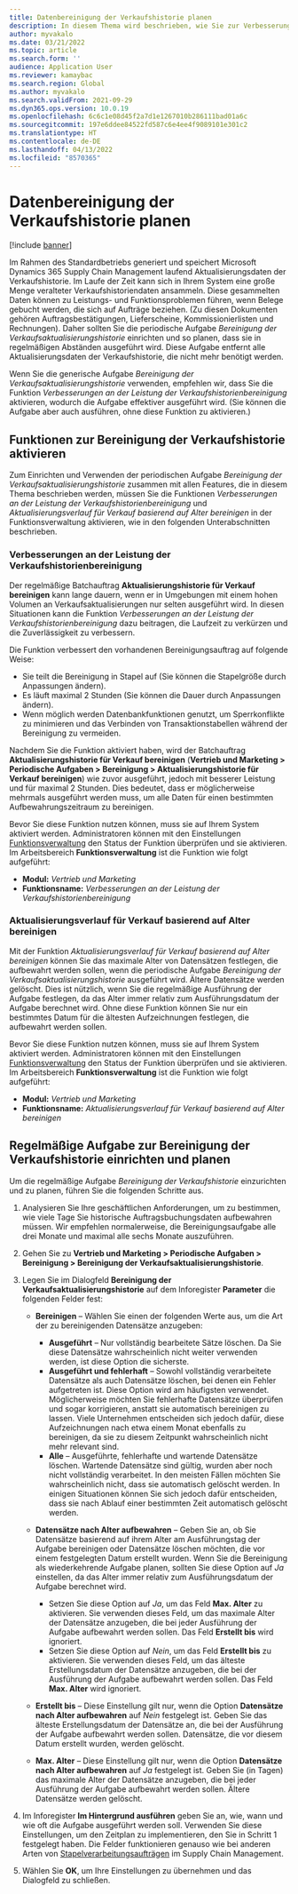 ```yaml
---
title: Datenbereinigung der Verkaufshistorie planen
description: In diesem Thema wird beschrieben, wie Sie zur Verbesserung der Systemleistung beitragen können, indem Sie die regelmäßige Bereinigung der Verkaufsaktualisierungshistorie so planen, dass sie in regelmäßigen Abständen ausgeführt wird.
author: myvakalo
ms.date: 03/21/2022
ms.topic: article
ms.search.form: ''
audience: Application User
ms.reviewer: kamaybac
ms.search.region: Global
ms.author: myvakalo
ms.search.validFrom: 2021-09-29
ms.dyn365.ops.version: 10.0.19
ms.openlocfilehash: 6c6c1e08d45f2a7d1e1267010b286111bad01a6c
ms.sourcegitcommit: 197e6ddee84522fd587c6e4ee4f9089101e301c2
ms.translationtype: HT
ms.contentlocale: de-DE
ms.lasthandoff: 04/13/2022
ms.locfileid: "8570365"
---
```

# <a name="schedule-sales-history-data-cleanup"></a>Datenbereinigung der Verkaufshistorie planen

[!include [banner](../includes/banner.md)]

Im Rahmen des Standardbetriebs generiert und speichert Microsoft Dynamics 365 Supply Chain Management laufend Aktualisierungsdaten der Verkaufshistorie. Im Laufe der Zeit kann sich in Ihrem System eine große Menge veralteter Verkaufshistoriendaten ansammeln. Diese gesammelten Daten können zu Leistungs- und Funktionsproblemen führen, wenn Belege gebucht werden, die sich auf Aufträge beziehen. (Zu diesen Dokumenten gehören Auftragsbestätigungen, Lieferscheine, Kommissionierlisten und Rechnungen). Daher sollten Sie die periodische Aufgabe *Bereinigung der Verkaufsaktualisierungshistorie* einrichten und so planen, dass sie in regelmäßigen Abständen ausgeführt wird. Diese Aufgabe entfernt alle Aktualisierungsdaten der Verkaufshistorie, die nicht mehr benötigt werden.

Wenn Sie die generische Aufgabe *Bereinigung der Verkaufsaktualisierungshistorie* verwenden, empfehlen wir, dass Sie die Funktion *Verbesserungen an der Leistung der Verkaufshistorienbereinigung* aktivieren, wodurch die Aufgabe effektiver ausgeführt wird. (Sie können die Aufgabe aber auch ausführen, ohne diese Funktion zu aktivieren.)

## <a name="turn-on-the-sales-history-cleanup-features"></a>Funktionen zur Bereinigung der Verkaufshistorie aktivieren

Zum Einrichten und Verwenden der periodischen Aufgabe *Bereinigung der Verkaufsaktualisierungshistorie* zusammen mit allen Features, die in diesem Thema beschrieben werden, müssen Sie die Funktionen *Verbesserungen an der Leistung der Verkaufshistorienbereinigung* und *Aktualisierungsverlauf für Verkauf basierend auf Alter bereinigen* in der Funktionsverwaltung aktivieren, wie in den folgenden Unterabschnitten beschrieben.

### <a name="sales-history-cleanup-performance-improvements"></a>Verbesserungen an der Leistung der Verkaufshistorienbereinigung

Der regelmäßige Batchauftrag **Aktualisierungshistorie für Verkauf bereinigen** kann lange dauern, wenn er in Umgebungen mit einem hohen Volumen an Verkaufsaktualisierungen nur selten ausgeführt wird. In diesen Situationen kann die Funktion *Verbesserungen an der Leistung der Verkaufshistorienbereinigung* dazu beitragen, die Laufzeit zu verkürzen und die Zuverlässigkeit zu verbessern.

Die Funktion verbessert den vorhandenen Bereinigungsauftrag auf folgende Weise:

- Sie teilt die Bereinigung in Stapel auf (Sie können die Stapelgröße durch Anpassungen ändern).
- Es läuft maximal 2 Stunden (Sie können die Dauer durch Anpassungen ändern).
- Wenn möglich werden Datenbankfunktionen genutzt, um Sperrkonflikte zu minimieren und das Verbinden von Transaktionstabellen während der Bereinigung zu vermeiden.

Nachdem Sie die Funktion aktiviert haben, wird der Batchauftrag **Aktualisierungshistorie für Verkauf bereinigen** (**Vertrieb und Marketing \> Periodische Aufgaben \> Bereinigung \> Aktualisierungshistorie für Verkauf bereinigen**) wie zuvor ausgeführt, jedoch mit besserer Leistung und für maximal 2 Stunden. Dies bedeutet, dass er möglicherweise mehrmals ausgeführt werden muss, um alle Daten für einen bestimmten Aufbewahrungszeitraum zu bereinigen.

Bevor Sie diese Funktion nutzen können, muss sie auf Ihrem System aktiviert werden. Administratoren können mit den Einstellungen [Funktionsverwaltung](../../fin-ops-core/fin-ops/get-started/feature-management/feature-management-overview.md) den Status der Funktion überprüfen und sie aktivieren. Im Arbeitsbereich **Funktionsverwaltung** ist die Funktion wie folgt aufgeführt:

- **Modul:** *Vertrieb und Marketing*
- **Funktionsname:** *Verbesserungen an der Leistung der Verkaufshistorienbereinigung*

### <a name="clean-up-sales-update-history-based-on-age"></a>Aktualisierungsverlauf für Verkauf basierend auf Alter bereinigen

Mit der Funktion *Aktualisierungsverlauf für Verkauf basierend auf Alter bereinigen* können Sie das maximale Alter von Datensätzen festlegen, die aufbewahrt werden sollen, wenn die periodische Aufgabe *Bereinigung der Verkaufsaktualisierungshistorie* ausgeführt wird. Ältere Datensätze werden gelöscht. Dies ist nützlich, wenn Sie die regelmäßige Ausführung der Aufgabe festlegen, da das Alter immer relativ zum Ausführungsdatum der Aufgabe berechnet wird. Ohne diese Funktion können Sie nur ein bestimmtes Datum für die ältesten Aufzeichnungen festlegen, die aufbewahrt werden sollen.

Bevor Sie diese Funktion nutzen können, muss sie auf Ihrem System aktiviert werden. Administratoren können mit den Einstellungen [Funktionsverwaltung](../../fin-ops-core/fin-ops/get-started/feature-management/feature-management-overview.md) den Status der Funktion überprüfen und sie aktivieren. Im Arbeitsbereich **Funktionsverwaltung** ist die Funktion wie folgt aufgeführt:

- **Modul:** *Vertrieb und Marketing*
- **Funktionsname:** *Aktualisierungsverlauf für Verkauf basierend auf Alter bereinigen*

## <a name="set-up-and-schedule-the-sales-history-cleanup-periodic-task"></a>Regelmäßige Aufgabe zur Bereinigung der Verkaufshistorie einrichten und planen

Um die regelmäßige Aufgabe *Bereinigung der Verkaufshistorie* einzurichten und zu planen, führen Sie die folgenden Schritte aus.

1. Analysieren Sie Ihre geschäftlichen Anforderungen, um zu bestimmen, wie viele Tage Sie historische Auftragsbuchungsdaten aufbewahren müssen. Wir empfehlen normalerweise, die Bereinigungsaufgabe alle drei Monate und maximal alle sechs Monate auszuführen.
1. Gehen Sie zu **Vertrieb und Marketing \> Periodische Aufgaben \> Bereinigung \> Bereinigung der Verkaufsaktualisierungshistorie**.
1. Legen Sie im Dialogfeld **Bereinigung der Verkaufsaktualisierungshistorie** auf dem Inforegister **Parameter** die folgenden Felder fest:

    - **Bereinigen** – Wählen Sie einen der folgenden Werte aus, um die Art der zu bereinigenden Datensätze anzugeben:

        - **Ausgeführt** – Nur vollständig bearbeitete Sätze löschen. Da Sie diese Datensätze wahrscheinlich nicht weiter verwenden werden, ist diese Option die sicherste.
        - **Ausgeführt und fehlerhaft** – Sowohl vollständig verarbeitete Datensätze als auch Datensätze löschen, bei denen ein Fehler aufgetreten ist. Diese Option wird am häufigsten verwendet. Möglicherweise möchten Sie fehlerhafte Datensätze überprüfen und sogar korrigieren, anstatt sie automatisch bereinigen zu lassen. Viele Unternehmen entscheiden sich jedoch dafür, diese Aufzeichnungen nach etwa einem Monat ebenfalls zu bereinigen, da sie zu diesem Zeitpunkt wahrscheinlich nicht mehr relevant sind.
        - **Alle** – Ausgeführte, fehlerhafte und wartende Datensätze löschen. Wartende Datensätze sind gültig, wurden aber noch nicht vollständig verarbeitet. In den meisten Fällen möchten Sie wahrscheinlich nicht, dass sie automatisch gelöscht werden. In einigen Situationen können Sie sich jedoch dafür entscheiden, dass sie nach Ablauf einer bestimmten Zeit automatisch gelöscht werden.

    - **Datensätze nach Alter aufbewahren** – Geben Sie an, ob Sie Datensätze basierend auf ihrem Alter am Ausführungstag der Aufgabe bereinigen oder Datensätze löschen möchten, die vor einem festgelegten Datum erstellt wurden. Wenn Sie die Bereinigung als wiederkehrende Aufgabe planen, sollten Sie diese Option auf *Ja* einstellen, da das Alter immer relativ zum Ausführungsdatum der Aufgabe berechnet wird.

        - Setzen Sie diese Option auf *Ja*, um das Feld **Max. Alter** zu aktivieren. Sie verwenden dieses Feld, um das maximale Alter der Datensätze anzugeben, die bei jeder Ausführung der Aufgabe aufbewahrt werden sollen. Das Feld **Erstellt bis** wird ignoriert.
        - Setzen Sie diese Option auf *Nein*, um das Feld **Erstellt bis** zu aktivieren. Sie verwenden dieses Feld, um das älteste Erstellungsdatum der Datensätze anzugeben, die bei der Ausführung der Aufgabe aufbewahrt werden sollen. Das Feld **Max. Alter** wird ignoriert.

    - **Erstellt bis** – Diese Einstellung gilt nur, wenn die Option **Datensätze nach Alter aufbewahren** auf *Nein* festgelegt ist. Geben Sie das älteste Erstellungsdatum der Datensätze an, die bei der Ausführung der Aufgabe aufbewahrt werden sollen. Datensätze, die vor diesem Datum erstellt wurden, werden gelöscht.
    - **Max. Alter** – Diese Einstellung gilt nur, wenn die Option **Datensätze nach Alter aufbewahren** auf *Ja* festgelegt ist. Geben Sie (in Tagen) das maximale Alter der Datensätze anzugeben, die bei jeder Ausführung der Aufgabe aufbewahrt werden sollen. Ältere Datensätze werden gelöscht.

1. Im Inforegister **Im Hintergrund ausführen** geben Sie an, wie, wann und wie oft die Aufgabe ausgeführt werden soll. Verwenden Sie diese Einstellungen, um den Zeitplan zu implementieren, den Sie in Schritt 1 festgelegt haben. Die Felder funktionieren genauso wie bei anderen Arten von [Stapelverarbeitungsaufträgen](../../fin-ops-core/dev-itpro/sysadmin/batch-processing-overview.md) im Supply Chain Management.
1. Wählen Sie **OK**, um Ihre Einstellungen zu übernehmen und das Dialogfeld zu schließen.
